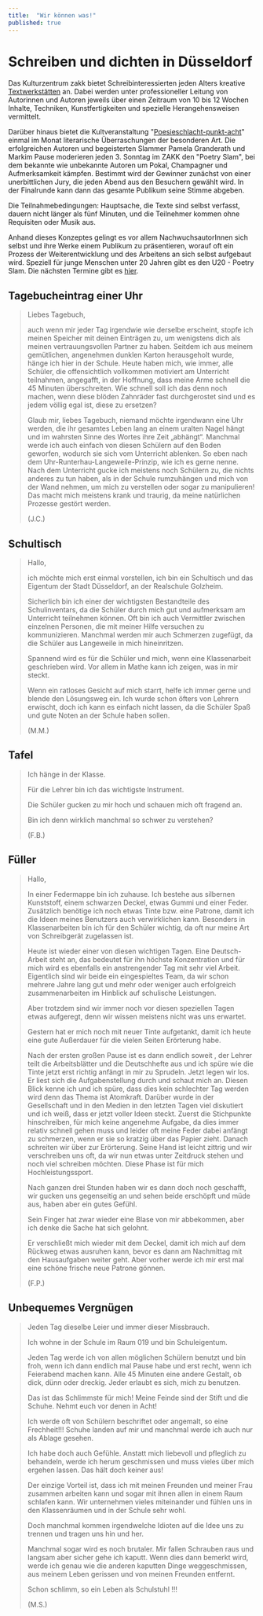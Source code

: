 ```yaml
---
title:  "Wir können was!"
published: true
---
```


# Schreiben und dichten in Düsseldorf

Das Kulturzentrum zakk bietet Schreibinteressierten jeden Alters kreative [Textwerkstätten](http://textwerkstatt.zakk.de/) an. Dabei werden unter professioneller Leitung von Autorinnen und Autoren jeweils über einen Zeitraum von 10 bis 12 Wochen Inhalte, Techniken, Kunstfertigkeiten und spezielle Herangehensweisen vermittelt.

Darüber hinaus bietet die Kultveranstaltung "[Poesieschlacht-punkt-acht](http://textwerkstatt.zakk.de/)" einmal im Monat literarische Überraschungen der besonderen Art. Die erfolgreichen Autoren und begeisterten Slammer Pamela Granderath und Markim Pause moderieren jeden 3. Sonntag im ZAKK den "Poetry Slam", bei dem bekannte wie unbekannte Autoren um Pokal, Champagner und Aufmerksamkeit kämpfen. Bestimmt wird der Gewinner zunächst von einer unerbittlichen Jury, die jeden Abend aus den Besuchern gewählt wird. In der Finalrunde kann dann das gesamte Publikum seine Stimme abgeben.

Die Teilnahmebedingungen: Hauptsache, die Texte sind selbst verfasst, dauern nicht länger als fünf Minuten, und die Teilnehmer kommen ohne Requisiten oder Musik aus.

Anhand dieses Konzeptes gelingt es vor allem NachwuchsautorInnen sich selbst und ihre Werke einem Publikum zu präsentieren, worauf oft ein Prozess der Weiterentwicklung und des Arbeitens an sich selbst aufgebaut wird. Speziell für junge Menschen unter 20 Jahren gibt es den U20 - Poetry Slam. Die nächsten Termine gibt es [hier](http://textwerkstatt.zakk.de/). 

## Tagebucheintrag einer Uhr

> Liebes Tagebuch,
>
> auch wenn mir jeder Tag irgendwie wie derselbe erscheint, stopfe ich meinen Speicher mit deinen Einträgen zu, um wenigstens dich als meinen vertrauungsvollen Partner zu haben. Seitdem ich aus meinem gemütlichen, angenehmen dunklen Karton herausgeholt wurde, hänge ich hier in der Schule. Heute haben mich, wie immer, alle Schüler, die offensichtlich vollkommen motiviert am Unterricht teilnahmen, angegafft, in der Hoffnung, dass meine Arme schnell die 45 Minuten überschreiten. Wie schnell soll ich das denn noch machen, wenn diese blöden Zahnräder fast durchgerostet sind und es jedem völlig egal ist, diese zu ersetzen?
>
> Glaub mir, liebes Tagebuch, niemand möchte irgendwann eine Uhr werden, die ihr gesamtes Leben lang an einem uralten Nagel hängt und im wahrsten Sinne des Wortes ihre Zeit „abhängt“. Manchmal werde ich auch einfach von diesen Schülern auf den Boden geworfen, wodurch sie sich vom Unterricht ablenken. So eben nach dem Uhr-Runterhau-Langeweile-Prinzip, wie ich es gerne nenne. Nach dem Unterricht gucke ich meistens noch Schülern zu, die nichts anderes zu tun haben, als in der Schule rumzuhängen und mich von der Wand nehmen, um mich zu verstellen oder sogar zu manipulieren! Das macht mich meistens krank und traurig, da meine natürlichen Prozesse gestört werden. 
>
> (J.C.) 

## Schultisch

> Hallo, 
>	
> ich möchte mich erst einmal vorstellen, ich bin ein Schultisch und das Eigentum der Stadt Düsseldorf, an der Realschule Golzheim.
>
> Sicherlich bin ich einer der wichtigsten Bestandteile des Schulinventars, da die Schüler durch mich gut und aufmerksam am Unterricht teilnehmen können. Oft bin ich auch Vermittler zwischen einzelnen Personen, die mit meiner Hilfe versuchen zu kommunizieren. Manchmal werden mir auch Schmerzen zugefügt, da die Schüler aus Langeweile in mich hineinritzen.
>
> Spannend wird es für die Schüler und mich, wenn eine Klassenarbeit geschrieben wird. Vor allem in Mathe kann ich zeigen, was in mir steckt.
>
> Wenn ein ratloses Gesicht auf mich starrt, helfe ich immer gerne und blende den Lösungsweg ein. Ich wurde schon öfters von Lehrern erwischt, doch ich kann es einfach nicht lassen, da die Schüler Spaß und gute Noten an der Schule haben sollen. 
>
> (M.M.) 

## Tafel

> Ich hänge in der Klasse. 
>
> Für die Lehrer bin ich das wichtigste Instrument. 
>
> Die Schüler gucken zu mir hoch und schauen mich oft fragend an. 
>
> Bin ich denn wirklich manchmal so schwer zu verstehen?
>
> (F.B.)


## Füller

> Hallo,
>
> In einer Federmappe bin ich zuhause. Ich bestehe aus silbernen Kunststoff, einem schwarzen Deckel, etwas Gummi und einer Feder. Zusätzlich benötige ich noch etwas Tinte bzw. eine Patrone, damit ich die Ideen meines Benutzers auch verwirklichen kann. Besonders in Klassenarbeiten bin ich für den Schüler wichtig, da oft nur meine Art von Schreibgerät zugelassen ist. 
>
> Heute ist wieder einer von diesen wichtigen Tagen. Eine Deutsch-Arbeit steht an, das bedeutet für ihn höchste Konzentration und für mich wird es ebenfalls ein anstrengender Tag mit sehr viel Arbeit. Eigentlich sind wir beide ein eingespieltes Team, da wir schon mehrere Jahre lang gut und mehr oder weniger auch erfolgreich zusammenarbeiten im Hinblick auf schulische Leistungen.
>
> Aber trotzdem sind wir immer noch vor diesen speziellen Tagen etwas aufgeregt, denn wir wissen meistens nicht was uns erwartet. 
>
> Gestern hat er mich noch mit neuer Tinte aufgetankt, damit ich heute eine gute Außerdauer für die vielen Seiten Erörterung habe. 
>
> Nach der ersten großen Pause ist es dann endlich soweit , der Lehrer teilt die Arbeitsblätter und die Deutschhefte aus und ich spüre wie die Tinte jetzt erst richtig anfängt in mir zu Sprudeln. Jetzt legen wir los. Er liest sich die Aufgabenstellung durch und schaut mich an. Diesen Blick kenne ich und ich spüre, dass dies kein schlechter Tag werden wird denn das Thema ist Atomkraft. Darüber wurde in der Gesellschaft und in den Medien in den letzten Tagen viel diskutiert und ich weiß, dass er jetzt voller Ideen steckt. Zuerst die Stichpunkte hinschreiben, für mich keine angenehme Aufgabe, da dies immer relativ schnell gehen muss und leider oft meine Feder dabei anfängt zu schmerzen, wenn er sie so kratzig über das Papier zieht. Danach schreiten wir über zur Erörterung. Seine Hand ist leicht zittrig und wir verschreiben uns oft, da wir nun etwas unter Zeitdruck stehen und noch viel schreiben möchten. Diese Phase ist für mich Hochleistungssport.
>
> Nach ganzen drei Stunden haben wir es dann doch noch geschafft, wir gucken uns gegenseitig an und sehen beide erschöpft und müde aus, haben aber ein gutes Gefühl. 
>
> Sein Finger hat zwar wieder eine Blase von mir abbekommen, aber ich denke die Sache hat sich gelohnt. 
>
> Er verschließt mich wieder mit dem Deckel, damit ich mich auf dem Rückweg etwas ausruhen kann, bevor es dann am Nachmittag mit den Hausaufgaben weiter geht. Aber vorher werde ich mir erst mal eine schöne frische neue Patrone gönnen.
>
> (F.P.) 

##  Unbequemes Vergnügen

> Jeden Tag dieselbe Leier und immer dieser Missbrauch. 
>
> Ich wohne in der Schule im Raum 019 und bin Schuleigentum.
>
> Jeden Tag werde ich von allen möglichen Schülern benutzt und bin froh, wenn ich dann endlich mal Pause habe und erst recht, wenn ich Feierabend machen kann. Alle 45 Minuten eine andere Gestalt, ob dick, dünn oder dreckig. Jeder erlaubt es sich, mich zu benutzen.
>
> Das ist das Schlimmste für mich! Meine Feinde sind der Stift und die Schuhe. Nehmt euch vor denen in Acht!
>
> Ich werde oft von Schülern beschriftet oder angemalt, so eine Frechheit!!! Schuhe landen auf mir und manchmal werde ich auch nur als Ablage gesehen. 
>
> Ich habe doch auch Gefühle. Anstatt mich liebevoll und pfleglich zu behandeln, werde ich herum geschmissen und muss vieles über mich ergehen lassen. Das hält doch keiner aus!
>
> Der einzige Vorteil ist, dass ich mit meinen Freunden und meiner Frau zusammen arbeiten kann und sogar mit ihnen allen in einem Raum schlafen kann. Wir unternehmen vieles miteinander und fühlen uns in den Klassenräumen und in der Schule sehr wohl.
>
> Doch manchmal kommen irgendwelche Idioten auf die Idee uns zu trennen und tragen uns hin und her.
>
> Manchmal sogar wird es noch brutaler. Mir fallen Schrauben raus und langsam aber sicher gehe ich kaputt. Wenn dies dann bemerkt wird, werde ich genau wie die anderen kaputten Dinge weggeschmissen, aus meinem Leben gerissen und von meinen Freunden entfernt.
>
> Schon schlimm, so ein Leben als Schulstuhl !!! 
>
> (M.S.) 

